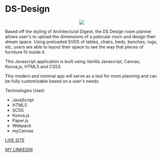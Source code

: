 # DS-Design

[<div style="text-align: center"><img src="dist/DS-Design.gif"></div>](https://www.drewshroyer.com/DS-Design/)


Based off the styling of Architectural Digest, the DS Design room planner allows user's to upload the dimensions of a paticular room and design their dream space. Using preloaded SVGS of tables, chairs, beds, benches, rugs, etc, users are able to layout their space to see the way that pieces of furniture fit inside it. 

This Javascript application is built using Vanilla Javascript, Canvas, Konva,js, HTML5 and CSS3.

This modern and minimal app will serve as a tool for room planning and can be fully customizable based on a user's needs. 

Technologies Used: 
* JavaScript
* HTML5
* SCSS
* Konva.js
* Paper.js
* Webpack
* myCanvas

[LIVE SITE](http://drewshroyer.com/DS-Design/)

[MY LINKEDIN](https://www.linkedin.com/in/drew-shroyer-861b32a4/)
